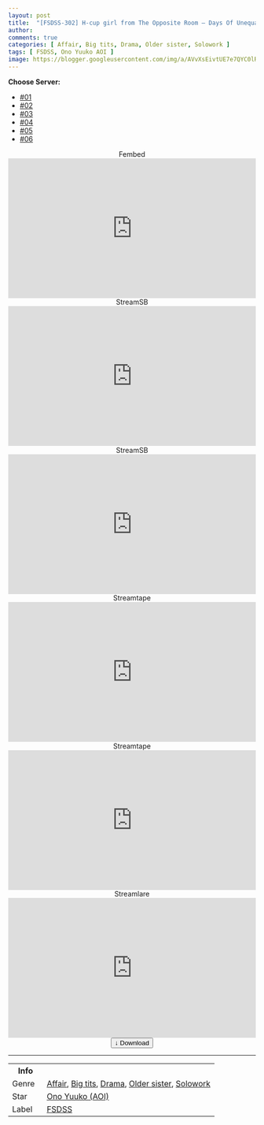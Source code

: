 ```yaml
---
layout: post
title:  "[FSDSS-302] H-cup girl from The Opposite Room – Days Of Unequaled Sexual Intercourse Invited By Beautiful Big Tits girl – Yuko Ono"
author: 
comments: true
categories: [ Affair, Big tits, Drama, Older sister, Solowork ]
tags: [ FSDSS, Ono Yuuko AOI ]
image: https://blogger.googleusercontent.com/img/a/AVvXsEivtUE7e7QYC0lRVNRXDpRneO6DTuawm81NN-OQ_uUTU3PLIeWJgBBL9bpL08aQGNNKQKusMPzG5ms-uuqT19O199G6vGAPY8swReITYdE9xQlmCiOj7meLXJcH7yDkVM8X1lrVt0OEY59NwAujP3UshK_dCzCnAqJrfIDgiQNcZXm5XrYQBbCD8yHr=s16000
---
```


<div id="utb">
<b>Choose Server:</b>
<ul id="udltb">
<li><a href="#tab1">#01</a></li>
<li><a href="#tab2">#02</a></li>
<li><a href="#tab3">#03</a></li>
<li><a href="#tab4">#04</a></li>
<li><a href="#tab5">#05</a></li>
<li><a href="#tab6">#06</a></li>
</ul>
<div id="udlctn">
<div id="tab1">
<!--- #01 Start --->
<center>Fembed</center>
<div style="padding-bottom:56.25%; position:relative; display:block; width: 100%">
  <iframe width="100%" height="100%"
    src="https://www.watchjavnow.xyz/v/3e5m3ame83r82jw"
    frameborder="0" allowfullscreen="" style="position:absolute; top:0; left: 0">
  </iframe>
</div>
<!--- #01 End --->
</div>
<div id="tab2">
<!--- #02 Start --->
<center>StreamSB</center>
<div style="padding-bottom:56.25%; position:relative; display:block; width: 100%">
  <iframe width="100%" height="100%"
    src="https://playersb.com/e/6sptcchfhici.html"
    frameborder="0" allowfullscreen="" style="position:absolute; top:0; left: 0">
  </iframe>
</div>
<!--- #02 End --->
</div>
<div id="tab3">
<!--- #03 Start --->
<center>StreamSB</center>
<div style="padding-bottom:56.25%; position:relative; display:block; width: 100%">
  <iframe width="100%" height="100%"
    src="https://javside.com/e/t8dnlksld0ht.html"
    frameborder="0" allowfullscreen="" style="position:absolute; top:0; left: 0">
  </iframe>
</div>
<!--- #03 End --->
</div>
<div id="tab4">
<!--- #04 Start --->
<center>Streamtape</center>
<div style="padding-bottom:56.25%; position:relative; display:block; width: 100%">
  <iframe width="100%" height="100%"
    src="https://streamtape.com/e/RLg7MaV068UdROP/FSDSS-302_Yuko_Ono.mp4"
    frameborder="0" allowfullscreen="" style="position:absolute; top:0; left: 0">
  </iframe>
</div>
<!--- #04 End --->
</div>
<div id="tab5">
<!--- #05 Start --->
<center>Streamtape</center>
<div style="padding-bottom:56.25%; position:relative; display:block; width: 100%">
  <iframe width="100%" height="100%"
    src="https://streamtape.com/e/XkGeV7G86xcDYVR/FSDSS-302_Yuko_Ono.mp4"
    frameborder="0" allowfullscreen="" style="position:absolute; top:0; left: 0">
  </iframe>
</div>
<!--- #05 End --->
</div>
<div id="tab6">
<!--- #06 Start --->
<center>Streamlare</center>
<div style="padding-bottom:56.25%; position:relative; display:block; width: 100%">
  <iframe width="100%" height="100%"
    src="https://streamlare.com/e/NBQe7lB0O0WD59bO"
    frameborder="0" allowfullscreen="" style="position:absolute; top:0; left: 0">
  </iframe>
</div>
<!--- #06 End --->
</div>
</div>
</div>

<center>
<a href="/d/fsdss-302">
<button class="btn btn-outline-dark py-2 px-5 d-block w-100 show-comments"><b>&darr;</b> Download</button>
</a>
</center>
<hr />
<table>
  <tr>
    <th>Info</th>
  </tr>
  <tr>
    <td>Genre &nbsp;</td>
    <td> <a href="/categories#Affair">Affair</a>, <a href="/categories#Big-tits">Big tits</a>, <a href="/categories#Drama">Drama</a>, <a href="/categories#Older-sister">Older sister</a>, <a href="/categories#Solowork">Solowork</a></td>
  </tr>
  <tr>
    <td>Star</td>
    <td> <a href="/tags#Ono-Yuuko-AOI">Ono Yuuko (AOI)</a></td>
  </tr>
  <tr>
    <td>Label</td>
    <td> <a href="/tags#FSDSS">FSDSS</a></td>
  </tr>
</table>

